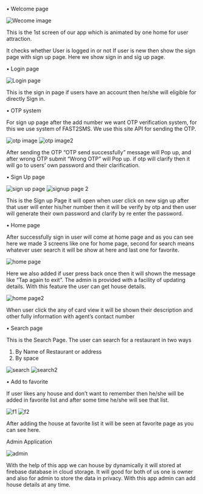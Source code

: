 •	Welcome page

![Wecome image](https://firebasestorage.googleapis.com/v0/b/househunt-c60e6.appspot.com/o/Github%20Photos%2F2.png?alt=media&token=21bd6b8c-086e-4be9-8780-28a0be2467cf)
 
This is the 1st screen of our app which is animated by one home for user attraction.

It checks whether User is logged in or not
If user is new then show the sign page with sign up page. Here we show sign in and sig up page.

•	Login page


 ![Login page](https://firebasestorage.googleapis.com/v0/b/househunt-c60e6.appspot.com/o/Github%20Photos%2F1.png?alt=media&token=710864c1-1e14-44fc-8e78-360733c11e06)


This is the sign in page if users have an account then he/she will eligible for directly Sign in.


•	OTP system

For sign up page after the add number we want OTP verification system, for this we use system of FAST2SMS. We use this site API for sending the OTP.

![otp image](https://firebasestorage.googleapis.com/v0/b/househunt-c60e6.appspot.com/o/Github%20Photos%2F3.png?alt=media&token=917fbddd-7fdf-4ff4-8701-f74fa7b7b8fb)  ![otp image2](https://firebasestorage.googleapis.com/v0/b/househunt-c60e6.appspot.com/o/Github%20Photos%2F4.png?alt=media&token=31889619-c072-4ffe-a2e1-fb1af48b204f)

After	sending	the	OTP	“OTP	send	successfully”	message	will
Pop up, and after wrong OTP submit “Wrong OTP” will Pop up. if otp will clarify then it will go to users’ own password and their clarification.

•	Sign Up page

![sign up page](https://firebasestorage.googleapis.com/v0/b/househunt-c60e6.appspot.com/o/Github%20Photos%2F5.png?alt=media&token=149d6cd8-e1bb-45c7-af46-33dcf16c82a5) ![signup page 2](https://firebasestorage.googleapis.com/v0/b/househunt-c60e6.appspot.com/o/Github%20Photos%2F6.png?alt=media&token=a6f0235d-e61b-44c6-a147-753c6472319f)

This is the Sign up Page it will open when user click on new sign up after that user will enter his/her number then it will be verify by otp and then user will generate their own password and clarify by re enter the password.

•	Home page

After successfully sign in user will come at home page and as you can see here we made 3 screens like one for home page, second for search means whatever user search it will be show at here and last one for favorite. 

![home page](https://firebasestorage.googleapis.com/v0/b/househunt-c60e6.appspot.com/o/Github%20Photos%2F7.png?alt=media&token=0b57a2d2-ffe6-4ab0-8d69-867e5018c5a0)

Here we also added if user press back once then it will shown the message like “Tap again to exit”. The admin is provided with a facility of updating details. With this 
feature the user can get house details.

![home page2](https://firebasestorage.googleapis.com/v0/b/househunt-c60e6.appspot.com/o/Github%20Photos%2F8.png?alt=media&token=a00adba9-6826-4f07-890f-63007689d4b2)

When user click the any of card view it will be shown their description and other fully information with agent’s contact number

•	Search page

This is the Search Page. The user can search for a restaurant in two ways

1)	By Name of Restaurant or address
2)	By space

![search](https://firebasestorage.googleapis.com/v0/b/househunt-c60e6.appspot.com/o/Github%20Photos%2F9.png?alt=media&token=8e1765d9-9de9-4a3f-bfd4-a353d634b9e9) ![search2](https://firebasestorage.googleapis.com/v0/b/househunt-c60e6.appspot.com/o/Github%20Photos%2F10.png?alt=media&token=b57177a0-08d1-4775-9067-31ee63ebedf7)

• Add to favorite

If user likes any house and don’t want to remember then he/she will be added in favorite list and after some time he/she will see that list.

![f1](https://firebasestorage.googleapis.com/v0/b/househunt-c60e6.appspot.com/o/Github%20Photos%2F11.png?alt=media&token=1a50f2fa-8204-407d-b8a2-86502f475684) ![f2](https://firebasestorage.googleapis.com/v0/b/househunt-c60e6.appspot.com/o/Github%20Photos%2F12.png?alt=media&token=d5bb4fd3-73e7-4089-a914-84c7e87b704b)

After adding the house at favorite list it will be seen at favorite page as you can see here.

Admin Application

![admin](https://firebasestorage.googleapis.com/v0/b/househunt-c60e6.appspot.com/o/Github%20Photos%2F13.png?alt=media&token=d1fc49d2-c336-437f-80e3-470d63bab9e8)

With the help of this app we can house by dynamically it will stored at firebase database in cloud storage. It will good for both of us one is owner and also for admin to store the data in privacy. With this app admin can add house details at any time.
